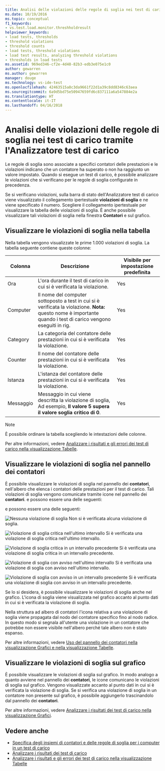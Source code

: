 ```yaml
---
title: Analisi delle violazioni delle regole di soglia nei test di carico in Visual Studio | Microsoft Docs
ms.date: 10/19/2016
ms.topic: conceptual
f1_keywords:
- vs.test.load.monitor.threshholdresult
helpviewer_keywords:
- load tests, thresholds
- threshold violations
- threshold counts
- load tests, threshold violations
- load test results, analyzing threshold violations
- thresholds in load tests
ms.assetid: 969ed346-cf2e-4d48-82b3-edb3e075e1c0
author: gewarren
ms.author: gewarren
manager: douge
ms.technology: vs-ide-test
ms.openlocfilehash: 42463515a8c3da9661f22d1a39c8dd8346c63aea
ms.sourcegitcommit: 6a9d5bd75e50947659fd6c837111a6a547884e2a
ms.translationtype: HT
ms.contentlocale: it-IT
ms.lasthandoff: 04/16/2018
---
```

# <a name="analyzing-threshold-rule-violations-in-load-tests-using-the-load-test-analyzer"></a>Analisi delle violazioni delle regole di soglia nei test di carico tramite l'Analizzatore test di carico

Le regole di soglia sono associate a specifici contatori delle prestazioni e le violazioni indicano che un contatore ha superato o non ha raggiunto un valore impostato. Quando si esegue un test di carico, è possibile analizzare le violazioni che si verificano per le regole di soglia configurate in precedenza.

Se si verificano violazioni, sulla barra di stato dell'Analizzatore test di carico viene visualizzato il collegamento ipertestuale **violazioni di soglia** e ne viene specificato il numero. Scegliere il collegamento ipertestuale per visualizzare la tabella delle violazioni di soglia. È anche possibile visualizzare tali violazioni di soglia nella finestra **Contatori** e sul grafico.

## <a name="view-threshold-violations-in-the-table"></a>Visualizzare le violazioni di soglia nella tabella

 Nella tabella vengono visualizzate le prime 1.000 violazioni di soglia. La tabella seguente contiene queste colonne:

|Colonna|Descrizione|Visibile per impostazione predefinita|
|------------|-----------------|------------------------|
|Ora|L'ora durante il test di carico in cui si è verificata la violazione.|Yes|
|Computer|Il nome del computer sottoposto a test in cui si è verificata la violazione. **Nota:** questo nome è importante quando i test di carico vengono eseguiti in rig.|Yes|
|Category|La categoria del contatore delle prestazioni in cui si è verificata la violazione.|Yes|
|Counter|Il nome del contatore delle prestazioni in cui si è verificata la violazione.|Yes|
|Istanza|L'istanza del contatore delle prestazioni in cui si è verificata la violazione.|Yes|
|Messaggio|Messaggio in cui viene descritta la violazione di soglia, Ad esempio, **Il valore 5 supera il valore soglia critico di 0**.|Yes|

> [!NOTE]
> È possibile ordinare la tabella scegliendo le intestazioni delle colonne.

 Per altre informazioni, vedere [Analizzare i risultati e gli errori dei test di carico nella visualizzazione Tabelle](../test/analyze-load-test-results-and-errors-in-the-tables-view.md).

## <a name="view-threshold-violations-in-the-counters-panel"></a>Visualizzare le violazioni di soglia nel pannello dei contatori

 È possibile visualizzare le violazioni di soglia nel pannello dei **contatori**, nell'albero che elenca i contatori delle prestazioni per il test di carico. Tali violazioni di soglia vengono comunicate tramite icone nel pannello dei **contatori**. e possono essere una delle seguenti:

 e possono essere una delle seguenti:

 ![Nessuna violazione di soglia](../test/media/icon_ltest_1.gif "Icon_LTest_1") Non si è verificata alcuna violazione di soglia.

 ![Violazione di soglia critica nell'ultimo intervallo](../test/media/icon_ltest_2.gif "Icon_LTest_2") Si è verificata una violazione di soglia critica nell'ultimo intervallo.

 ![Violazione di soglia critica in un intervallo precedente](../test/media/icon_ltest_3.gif "Icon_LTest_3") Si è verificata una violazione di soglia critica in un intervallo precedente.

 ![Violazione di soglia con avviso nell'ultimo intervallo](../test/media/icon_ltest_4.gif "Icon_LTest_4") Si è verificata una violazione di soglia con avviso nell'ultimo intervallo.

 ![Violazione di soglia con avviso in un intervallo precedente](../test/media/icon_ltest_5.gif "Icon_LTest_5") Si è verificata una violazione di soglia con avviso in un intervallo precedente.

 Se lo si desidera, è possibile visualizzare le violazioni di soglia anche nel grafico. L'icona di soglia viene visualizzata nel grafico accanto al punto dati in cui si è verificata la violazione di soglia.

 Nella struttura ad albero di contatori l'icona relativa a una violazione di soglia viene propagata dal nodo del contatore specifico fino al nodo radice. In questo modo si segnala all'utente una violazione in un contatore che potrebbe non essere visibile nell'albero perché tale albero non è stato espanso.

 Per altre informazioni, vedere [Uso del pannello dei contatori nella visualizzazione Grafici e nella visualizzazione Tabelle](../test/counters-panel-in-load-test-analyzer.md).

## <a name="view-threshold-violations-on-the-graph"></a>Visualizzare le violazioni di soglia sul grafico

 È possibile visualizzare le violazioni di soglia sul grafico. In modo analogo a quanto avviene nel pannello dei **contatori**, le icone comunicano le violazioni di soglia sul grafico. Vengono visualizzate accanto al punto dati in cui si è verificata la violazione di soglia. Se si verifica una violazione di soglia in un contatore non presente sul grafico, è possibile aggiungerlo trascinandolo dal pannello dei **contatori**.

 Per altre informazioni, vedere [Analizzare i risultati dei test di carico nella visualizzazione Grafici](../test/analyze-load-test-results-in-the-graphs-view.md).

## <a name="see-also"></a>Vedere anche

- [Specifica degli insiemi di contatori e delle regole di soglia per i computer in un test di carico](../test/specify-counter-sets-and-threshold-rules-for-load-testing.md)
- [Analizzare i risultati dei test di carico](../test/analyze-load-test-results-using-the-load-test-analyzer.md)
- [Analizzare i risultati e gli errori dei test di carico nella visualizzazione Tabelle](../test/analyze-load-test-results-and-errors-in-the-tables-view.md)